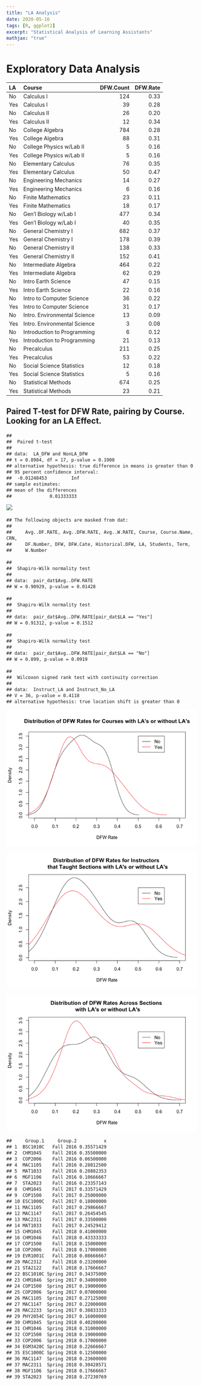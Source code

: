 ```yaml
---
title: "LA Analysis"
date: 2020-05-16
tags: [R, ggplot2]
excerpt: "Statistical Analysis of Learning Assistants"
mathjax: "true"
---
```






























# Exploratory Data Analysis

| LA  | Course                       | DFW.Count | DFW.Rate |
| :-- | :--------------------------- | --------: | -------: |
| No  | Calculus I                   |       124 |     0.33 |
| Yes | Calculus I                   |        39 |     0.28 |
| No  | Calculus II                  |        26 |     0.20 |
| Yes | Calculus II                  |        12 |     0.34 |
| No  | College Algebra              |       784 |     0.28 |
| Yes | College Algebra              |        88 |     0.31 |
| No  | College Physics w/Lab II     |         5 |     0.16 |
| Yes | College Physics w/Lab II     |         5 |     0.16 |
| No  | Elementary Calculus          |        76 |     0.35 |
| Yes | Elementary Calculus          |        50 |     0.47 |
| No  | Engineering Mechanics        |        14 |     0.27 |
| Yes | Engineering Mechanics        |         6 |     0.16 |
| No  | Finite Mathematics           |        23 |     0.11 |
| Yes | Finite Mathematics           |        18 |     0.17 |
| No  | Gen’l Biology w/Lab I        |       477 |     0.34 |
| Yes | Gen’l Biology w/Lab I        |        40 |     0.35 |
| No  | General Chemistry I          |       682 |     0.37 |
| Yes | General Chemistry I          |       178 |     0.39 |
| No  | General Chemistry II         |       138 |     0.33 |
| Yes | General Chemistry II         |       152 |     0.41 |
| No  | Intermediate Algebra         |       464 |     0.22 |
| Yes | Intermediate Algebra         |        62 |     0.29 |
| No  | Intro Earth Science          |        47 |     0.15 |
| Yes | Intro Earth Science          |        22 |     0.16 |
| No  | Intro to Computer Science    |        36 |     0.22 |
| Yes | Intro to Computer Science    |        31 |     0.17 |
| No  | Intro. Environmental Science |        13 |     0.09 |
| Yes | Intro. Environmental Science |         3 |     0.08 |
| No  | Introduction to Programming  |         6 |     0.12 |
| Yes | Introduction to Programming  |        21 |     0.13 |
| No  | Precalculus                  |       211 |     0.25 |
| Yes | Precalculus                  |        53 |     0.22 |
| No  | Social Science Statistics    |        12 |     0.18 |
| Yes | Social Science Statistics    |         5 |     0.16 |
| No  | Statistical Methods          |       674 |     0.25 |
| Yes | Statistical Methods          |        23 |     0.21 |

## Paired T-test for DFW Rate, pairing by Course. Looking for an LA Effect.

    ## 
    ##  Paired t-test
    ## 
    ## data:  LA_DFW and NonLA_DFW
    ## t = 0.8984, df = 17, p-value = 0.1908
    ## alternative hypothesis: true difference in means is greater than 0
    ## 95 percent confidence interval:
    ##  -0.01248453         Inf
    ## sample estimates:
    ## mean of the differences 
    ##              0.01333333

![](/Users/blakegilliland/Documents/GitHub/blakegilliland.github.io/images/LA-analysis_files/figure-gfm/unnamed-chunk-3-1.png)<!-- -->

    ## The following objects are masked from dat:
    ## 
    ##     Avg..DF.RATE, Avg..DFW.RATE, Avg..W.RATE, Course, Course.Name, CRN,
    ##     DF.Number, DFW, DFW.Cate, Historical.DFW, LA, Students, Term,
    ##     W.Number

    ## 
    ##  Shapiro-Wilk normality test
    ## 
    ## data:  pair_dat$Avg..DFW.RATE
    ## W = 0.90929, p-value = 0.01428

    ## 
    ##  Shapiro-Wilk normality test
    ## 
    ## data:  pair_dat$Avg..DFW.RATE[pair_dat$LA == "Yes"]
    ## W = 0.91312, p-value = 0.1512

    ## 
    ##  Shapiro-Wilk normality test
    ## 
    ## data:  pair_dat$Avg..DFW.RATE[pair_dat$LA == "No"]
    ## W = 0.899, p-value = 0.0919

    ## 
    ##  Wilcoxon signed rank test with continuity correction
    ## 
    ## data:  Instruct_LA and Instruct_No_LA
    ## V = 36, p-value = 0.4118
    ## alternative hypothesis: true location shift is greater than 0

![](images/LA-analysis_files/figure-gfm/unnamed-chunk-5-1.png)<!-- -->

![](images/LA-analysis_files/figure-gfm/unnamed-chunk-6-1.png)<!-- -->

![](images/LA-analysis_files/figure-gfm/unnamed-chunk-7-1.png)<!-- -->

    ##     Group.1     Group.2          x
    ## 1  BSC1010C   Fall 2016 0.35571429
    ## 2  CHM1045    Fall 2016 0.35500000
    ## 3  COP2006    Fall 2016 0.06500000
    ## 4  MAC1105    Fall 2016 0.28812500
    ## 5  MAT1033    Fall 2016 0.20882353
    ## 6  MGF1106    Fall 2016 0.10666667
    ## 7  STA2023    Fall 2016 0.23357143
    ## 8  CHM1045    Fall 2017 0.33571429
    ## 9  COP1500    Fall 2017 0.25000000
    ## 10 ESC1000C   Fall 2017 0.18000000
    ## 11 MAC1105    Fall 2017 0.29866667
    ## 12 MAC1147    Fall 2017 0.26454545
    ## 13 MAC2311    Fall 2017 0.33500000
    ## 14 MAT1033    Fall 2017 0.24529412
    ## 15 CHM1045    Fall 2018 0.41000000
    ## 16 CHM1046    Fall 2018 0.43333333
    ## 17 COP1500    Fall 2018 0.15000000
    ## 18 COP2006    Fall 2018 0.17000000
    ## 19 EVR1001C   Fall 2018 0.08666667
    ## 20 MAC2312    Fall 2018 0.23200000
    ## 21 STA2122    Fall 2018 0.17666667
    ## 22 BSC1010C Spring 2017 0.34375000
    ## 23 CHM1046  Spring 2017 0.34000000
    ## 24 COP1500  Spring 2017 0.19000000
    ## 25 COP2006  Spring 2017 0.07000000
    ## 26 MAC1105  Spring 2017 0.27125000
    ## 27 MAC1147  Spring 2017 0.22000000
    ## 28 MAC2233  Spring 2017 0.38833333
    ## 29 PHY2054C Spring 2017 0.16000000
    ## 30 CHM1045  Spring 2018 0.40200000
    ## 31 CHM1046  Spring 2018 0.31000000
    ## 32 COP1500  Spring 2018 0.19000000
    ## 33 COP2006  Spring 2018 0.17000000
    ## 34 EGM3420C Spring 2018 0.22666667
    ## 35 ESC1000C Spring 2018 0.12500000
    ## 36 MAC1147  Spring 2018 0.23600000
    ## 37 MAC2311  Spring 2018 0.30428571
    ## 38 MGF1106  Spring 2018 0.17666667
    ## 39 STA2023  Spring 2018 0.27230769
